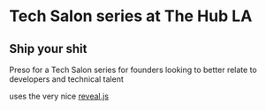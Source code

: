 # Tech Salon series at The Hub LA
## Ship your shit

Preso for a Tech Salon series for founders looking to better relate to developers and technical talent

uses the very nice [reveal.js](https://github.com/hakimel/reveal.js)

